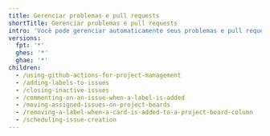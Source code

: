 ```yaml
---
title: Gerenciar problemas e pull requests
shortTitle: Gerenciar problemas e pull requests
intro: 'Você pode gerenciar automaticamente seus problemas e pull requests usando fluxos de trabalho de {% data variables.product.prodname_actions %}.'
versions:
  fpt: '*'
  ghes: '*'
  ghae: '*'
children:
  - /using-github-actions-for-project-management
  - /adding-labels-to-issues
  - /closing-inactive-issues
  - /commenting-on-an-issue-when-a-label-is-added
  - /moving-assigned-issues-on-project-boards
  - /removing-a-label-when-a-card-is-added-to-a-project-board-column
  - /scheduling-issue-creation
---
```


